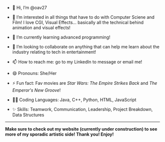 - 👋 Hi, I’m @oav27
- 👀 I’m interested in all things that have to do with Computer Sciene and Film! I love CGI, Visual Effects... basically all the technical behind animation and visual effects!
- 🌱 I’m currently learning advanced programming!
- 💞️ I’m looking to collaborate on anything that can help me learn about the industry relating to tech in entertainment!
- 📫 How to reach me: go to my LinkedIn to message or email me!
- 😄 Pronouns: She/Her
- ⚡ Fun fact: Fav movies are *Star Wars: The Empire Strikes Back* and *The Emperor's New Groove*!

- 👩‍💻 Coding Languages: Java, C++, Python, HTML, JavaScript
- ✨ Skills: Teamwork, Communication, Leadership, Project Breakdown, Data Structures

---
**Make sure to check out my website (currently under construction) to see more of my sporadic artistic side! Thank you! Enjoy!**

<!---
oav27/oav27 is a ✨ special ✨ repository because its `README.md` (this file) appears on your GitHub profile.
You can click the Preview link to take a look at your changes.
--->
